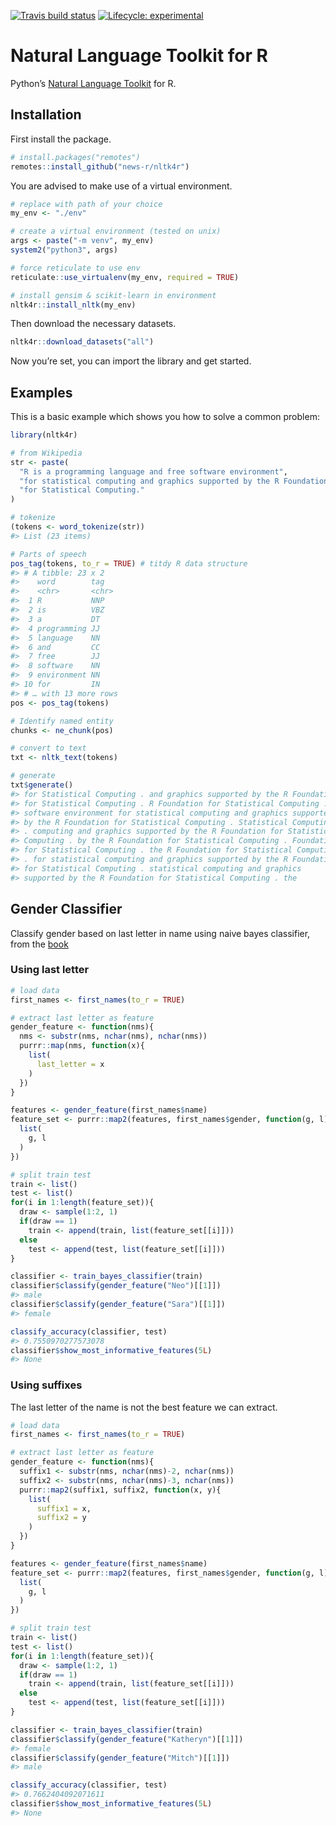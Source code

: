 
<!-- README.md is generated from README.Rmd. Please edit that file -->

<!-- badges: start -->

[![Travis build
status](https://travis-ci.org/news-r/nltk4r.svg?branch=master)](https://travis-ci.org/news-r/nltk4r)
[![Lifecycle:
experimental](https://img.shields.io/badge/lifecycle-experimental-orange.svg)](https://www.tidyverse.org/lifecycle/#experimental)
<!-- badges: end -->

# Natural Language Toolkit for R

Python’s [Natural Language Toolkit](https://www.nltk.org/) for R.

## Installation

First install the package.

``` r
# install.packages("remotes")
remotes::install_github("news-r/nltk4r")
```

You are advised to make use of a virtual environment.

``` r
# replace with path of your choice
my_env <- "./env"

# create a virtual environment (tested on unix)
args <- paste("-m venv", my_env)
system2("python3", args) 

# force reticulate to use env
reticulate::use_virtualenv(my_env, required = TRUE)

# install gensim & scikit-learn in environment
nltk4r::install_nltk(my_env) 
```

Then download the necessary datasets.

``` r
nltk4r::download_datasets("all")
```

Now you’re set, you can import the library and get started.

## Examples

This is a basic example which shows you how to solve a common problem:

``` r
library(nltk4r)

# from Wikipedia
str <- paste(
  "R is a programming language and free software environment",
  "for statistical computing and graphics supported by the R Foundation",
  "for Statistical Computing."
)

# tokenize
(tokens <- word_tokenize(str))
#> List (23 items)

# Parts of speech
pos_tag(tokens, to_r = TRUE) # titdy R data structure
#> # A tibble: 23 x 2
#>    word        tag  
#>    <chr>       <chr>
#>  1 R           NNP  
#>  2 is          VBZ  
#>  3 a           DT   
#>  4 programming JJ   
#>  5 language    NN   
#>  6 and         CC   
#>  7 free        JJ   
#>  8 software    NN   
#>  9 environment NN   
#> 10 for         IN   
#> # … with 13 more rows
pos <- pos_tag(tokens)

# Identify named entity
chunks <- ne_chunk(pos)

# convert to text
txt <- nltk_text(tokens)

# generate
txt$generate()
#> for Statistical Computing . and graphics supported by the R Foundation
#> for Statistical Computing . R Foundation for Statistical Computing .
#> software environment for statistical computing and graphics supported
#> by the R Foundation for Statistical Computing . Statistical Computing
#> . computing and graphics supported by the R Foundation for Statistical
#> Computing . by the R Foundation for Statistical Computing . Foundation
#> for Statistical Computing . the R Foundation for Statistical Computing
#> . for statistical computing and graphics supported by the R Foundation
#> for Statistical Computing . statistical computing and graphics
#> supported by the R Foundation for Statistical Computing . the
```

## Gender Classifier

Classify gender based on last letter in name using naive bayes
classifier, from the [book](https://www.nltk.org/book/ch06.html)

### Using last letter

``` r
# load data
first_names <- first_names(to_r = TRUE) 

# extract last letter as feature
gender_feature <- function(nms){
  nms <- substr(nms, nchar(nms), nchar(nms))
  purrr::map(nms, function(x){
    list(
      last_letter = x
    )
  })
}

features <- gender_feature(first_names$name)
feature_set <- purrr::map2(features, first_names$gender, function(g, l){
  list(
    g, l
  )
})

# split train test
train <- list()
test <- list()
for(i in 1:length(feature_set)){
  draw <- sample(1:2, 1)
  if(draw == 1)
    train <- append(train, list(feature_set[[i]]))
  else
    test <- append(test, list(feature_set[[i]]))
}

classifier <- train_bayes_classifier(train)
classifier$classify(gender_feature("Neo")[[1]])
#> male
classifier$classify(gender_feature("Sara")[[1]])
#> female

classify_accuracy(classifier, test)
#> 0.7550970277573078
classifier$show_most_informative_features(5L)
#> None
```

### Using suffixes

The last letter of the name is not the best feature we can extract.

``` r
# load data
first_names <- first_names(to_r = TRUE) 

# extract last letter as feature
gender_feature <- function(nms){
  suffix1 <- substr(nms, nchar(nms)-2, nchar(nms))
  suffix2 <- substr(nms, nchar(nms)-3, nchar(nms))
  purrr::map2(suffix1, suffix2, function(x, y){
    list(
      suffix1 = x,
      suffix2 = y
    )
  })
}

features <- gender_feature(first_names$name)
feature_set <- purrr::map2(features, first_names$gender, function(g, l){
  list(
    g, l
  )
})

# split train test
train <- list()
test <- list()
for(i in 1:length(feature_set)){
  draw <- sample(1:2, 1)
  if(draw == 1)
    train <- append(train, list(feature_set[[i]]))
  else
    test <- append(test, list(feature_set[[i]]))
}

classifier <- train_bayes_classifier(train)
classifier$classify(gender_feature("Katheryn")[[1]])
#> female
classifier$classify(gender_feature("Mitch")[[1]])
#> male

classify_accuracy(classifier, test)
#> 0.7662404092071611
classifier$show_most_informative_features(5L)
#> None
```
